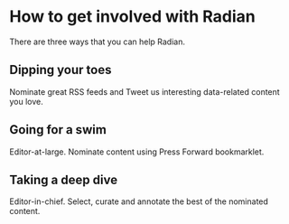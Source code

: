 # How to get involved with Radian
There are three ways that you can help Radian.
## Dipping your toes
Nominate great RSS feeds and Tweet us interesting data-related content you love.
## Going for a swim
Editor-at-large. Nominate content using Press Forward bookmarklet.
## Taking a deep dive
Editor-in-chief. Select, curate and annotate the best of the nominated content.
